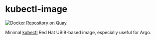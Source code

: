 # kubectl-image

[![Docker Repository on Quay](https://quay.io/repository/aicoe/kubectl-image/status "Docker Repository on Quay")](https://quay.io/repository/aicoe/kubectl-image)

Minimal [kubectl](https://kubernetes.io/docs/reference/kubectl/overview/) Red Hat UBI8-based image, especially useful for Argo.
